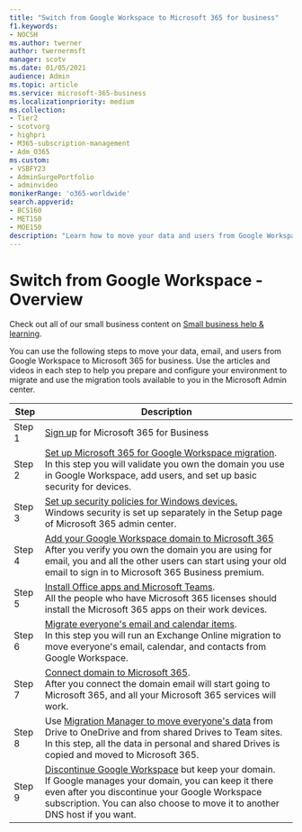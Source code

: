 ```yaml
---
title: "Switch from Google Workspace to Microsoft 365 for business"
f1.keywords:
- NOCSH
ms.author: twerner
author: twernermsft
manager: scotv
ms.date: 01/05/2021
audience: Admin
ms.topic: article
ms.service: microsoft-365-business
ms.localizationpriority: medium
ms.collection: 
- Tier2
- scotvorg
- highpri
- M365-subscription-management 
- Adm_O365
ms.custom: 
- VSBFY23
- AdminSurgePortfolio
- adminvideo
monikerRange: 'o365-worldwide'
search.appverid:
- BCS160
- MET150
- MOE150
description: "Learn how to move your data and users from Google Workspace to Microsoft 365 for business."
---
```


# Switch from Google Workspace - Overview

Check out all of our small business content on [Small business help & learning](https://go.microsoft.com/fwlink/?linkid=2224585).

You can use the following steps to move your data, email, and users from Google Workspace to Microsoft 365 for business. Use the articles and videos in each step to help you prepare and configure your environment to migrate and use the migration tools available to you in the Microsoft Admin center.


| Step  |Description  |
|---------|---------|
|Step 1 | [Sign up](../admin-overview/sign-up-for-office-365.md) for Microsoft 365 for Business |
|Step 2 | [Set up Microsoft 365 for Google Workspace migration](set-up-microsoft-365-forgoogle.md). </br> In this step you will validate you own the domain you use in Google Workspace, add users, and set up basic security for devices. |
|Step 3 | [Set up security policies for Windows devices.](../setup/secure-win-10-pcs.md)</br> Windows security is set up separately in the Setup page of Microsoft 365 admin center. |
|Step 4 | [Add your Google Workspace domain to Microsoft 365](add-google-domain.md) </br> After you verify you own the domain you are using for email, you and all the other users can start using your old email to sign in to Microsoft 365 Business premium. |
|Step 5 | [Install Office apps and Microsoft Teams](../setup/install-applications.md).</br> All the people who have Microsoft 365 licenses should install the Microsoft 365 apps on their work devices.|
|Step 6 | [Migrate everyone's email and calendar items](migrate-email.md).</br> In this step you will run an Exchange Online migration to move everyone's email, calendar, and contacts from Google Workspace.  |
|Step 7 | [Connect domain to Microsoft 365](connect-domain-tom365.md). </br> After you connect the domain email will start going to Microsoft 365, and all your Microsoft 365 services will work.|
|Step 8|Use [Migration Manager to move everyone's data](migrate-files-migration-manager.md) from Drive to OneDrive and from shared Drives to Team sites.</br> In this step, all the data in personal and shared Drives is copied and moved to Microsoft 365.|
|Step 9| [Discontinue Google Workspace](cancel-google.md) but keep your domain. </br> If Google manages your domain, you can keep it there even after you discontinue your Google Workspace subscription. You can also choose to move it to another DNS host if you want.|

